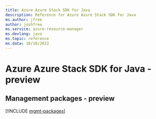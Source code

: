 ```yaml
---
title: Azure Azure Stack SDK for Java
description: Reference for Azure Azure Stack SDK for Java
ms.author: jfree
author: joshfree
ms.service: azure-resource-manager
ms.devlang: java
ms.topic: reference
ms.data: 10/10/2022
---
```

# Azure Azure Stack SDK for Java - preview

## Management packages - preview
[!INCLUDE [mgmt-packages](azure-stack-mgmt-index.md)]